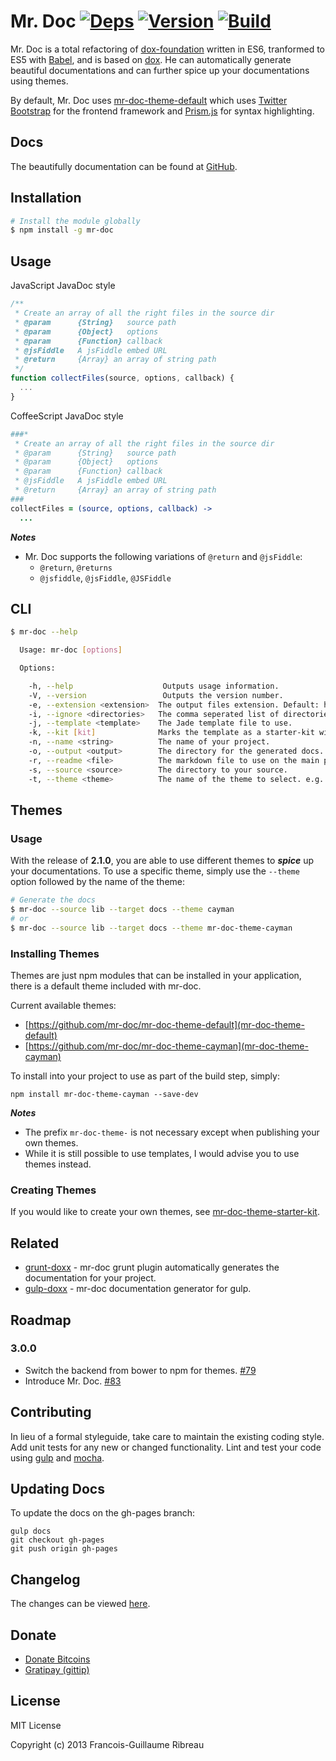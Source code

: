# Mr. Doc [![Deps](https://david-dm.org/mr-doc/mr-doc.png)](https://david-dm.org/mr-doc/mr-doc) [![Version](http://badge.fury.io/js/mr-doc.png)](https://david-dm.org/mr-doc/mr-doc) [![Build](https://travis-ci.org/mr-doc/mr-doc.svg)](https://travis-ci.org/mr-doc/mr-doc)

Mr. Doc is a total refactoring of [dox-foundation](https://github.com/punkave/dox-foundation/)  written in ES6, tranformed to ES5 with [Babel](https://babeljs.io/), and is based on [dox](https://github.com/visionmedia/dox). He can automatically generate beautiful documentations and can further spice up your documentations using themes.

By default, Mr. Doc uses [mr-doc-theme-default](https://www.github.com/mr-doc/mr-doc-theme-default) which uses 
[Twitter Bootstrap](https://twitter.github.com/bootstrap/) for the frontend framework and [Prism.js](http://prismjs.com/)
for syntax highlighting.

## Docs

The beautifully documentation can be found at [GitHub](http://fgribreau.github.io/doxx/docs/).


## Installation

```bash
# Install the module globally
$ npm install -g mr-doc
```

## Usage

JavaScript JavaDoc style

```javascript
/**
 * Create an array of all the right files in the source dir
 * @param      {String}   source path
 * @param      {Object}   options
 * @param      {Function} callback
 * @jsFiddle   A jsFiddle embed URL
 * @return     {Array} an array of string path
 */
function collectFiles(source, options, callback) {
  ...
}

```

CoffeeScript JavaDoc style

```coffeescript
###*
 * Create an array of all the right files in the source dir
 * @param      {String}   source path
 * @param      {Object}   options
 * @param      {Function} callback
 * @jsFiddle   A jsFiddle embed URL
 * @return     {Array} an array of string path
###
collectFiles = (source, options, callback) ->
  ...

```

***Notes***

* Mr. Doc supports the following variations of `@return` and `@jsFiddle`:
  * `@return`, `@returns`
  * `@jsfiddle`, `@jsFiddle`, `@JSFiddle`


## CLI
```bash
$ mr-doc --help

  Usage: mr-doc [options]

  Options:

    -h, --help                    Outputs usage information.
    -V, --version                 Outputs the version number.
    -e, --extension <extension>  The output files extension. Default: html
    -i, --ignore <directories>   The comma seperated list of directories to ignore. Default: test,public,static,view,views,template,templates
    -j, --template <template>    The Jade template file to use.
    -k, --kit [kit]              Marks the template as a starter-kit with a 'yes' or 'no' (optional).
    -n, --name <string>          The name of your project.
    -o, --output <output>        The directory for the generated docs. Default: <CWD>/docs
    -r, --readme <file>          The markdown file to use on the main page of the documentations. Checks the current directory for a package.json or README.md by default
    -s, --source <source>        The directory to your source.
    -t, --theme <theme>          The name of the theme to select. e.g. mr-doc-theme-cayman or cayman.
```

## Themes

### Usage

With the release of **2.1.0**, you are able to use different themes to ***spice*** up your documentations. To use a specific theme, simply use the `--theme` option followed by the name of the theme:

```bash
# Generate the docs
$ mr-doc --source lib --target docs --theme cayman
# or
$ mr-doc --source lib --target docs --theme mr-doc-theme-cayman
```

### Installing Themes

Themes are just npm modules that can be installed in your application, there is a default theme included with mr-doc.

Current available themes:

- [https://github.com/mr-doc/mr-doc-theme-default](mr-doc-theme-default)
- [https://github.com/mr-doc/mr-doc-theme-cayman](mr-doc-theme-cayman)

To install into your project to use as part of the build step, simply:

```
npm install mr-doc-theme-cayman --save-dev
```

***Notes***

  * The prefix `mr-doc-theme-` is not necessary except when
publishing your own themes.
  * While it is still possible to use templates, I would advise you
to use themes instead.

### Creating Themes

If you would like to create your own themes, see
[mr-doc-theme-starter-kit](https://github.com/mr-doc/mr-doc-theme-starter-kit).


## Related

* [grunt-doxx](https://github.com/evertton/grunt-doxx) - mr-doc grunt plugin automatically generates the documentation for your project.
* [gulp-doxx](https://github.com/filipovskii/gulp-doxx) - mr-doc documentation generator for gulp.

## Roadmap

### 3.0.0

* Switch the backend from bower to npm for themes. [#79](https://github.com/mr-doc/mr-doc/issues/79)
* Introduce Mr. Doc. [#83](https://github.com/mr-doc/mr-doc/issues/83)

## Contributing

In lieu of a formal styleguide, take care to maintain the existing coding style. Add unit tests for any new or changed functionality. Lint and test your code using [gulp](https://github.com/gulpjs/gulp) and [mocha](https://github.com/mochajs/mocha).

## Updating Docs

To update the docs on the gh-pages branch:

```
gulp docs
git checkout gh-pages
git push origin gh-pages
```

## Changelog

The changes can be viewed [here](/CHANGELOG.md).

## Donate

* [Donate Bitcoins](https://coinbase.com/checkouts/fc3041b9d8116e0b98e7d243c4727a30)
* [Gratipay (gittip)](https://gratipay.com/FGRibreau/)

## License

MIT License

Copyright (c) 2013 Francois-Guillaume Ribreau
